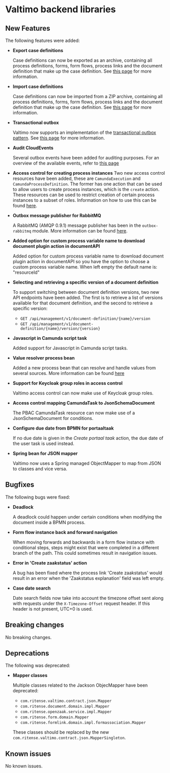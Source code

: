 # Valtimo backend libraries

## New Features

The following features were added:

*   **Export case definitions**

    Case definitions can now be exported as an archive, containing all process definitions, forms, form flows, process links and the document definition that make up the case definition. See [this page](https://app.gitbook.com/o/-LQhw1pmbUwI6q8p8Re1/s/bcArISKZtxWk4tKpZb9P/\~/changes/1/features/case) for more information.
*   **Import case definitions**

    Case definitions can now be imported from a ZIP archive, containing all process definitions, forms, form flows, process links and the document definition that make up the case definition. See [this page](https://app.gitbook.com/o/-LQhw1pmbUwI6q8p8Re1/s/bcArISKZtxWk4tKpZb9P/\~/changes/1/features/case) for more information.
*   **Transactional outbox**

    Valtimo now supports an implementation of the [transactional outbox pattern](https://microservices.io/patterns/data/transactional-outbox.html). See [this page](../../../nog-een-plek-geven/modules/core/outbox/) for more information.
*   **Audit CloudEvents**

    Several outbox events have been added for auditing purposes. For an overview of the available events, refer to [this page](../../../nog-een-plek-geven/reference/modules/outbox.md)
* **Access control for creating process instances** Two new access control resources have been added, these are `CamundaExecution` and `CamundaProcessDefinition`. The former has one action that can be used to allow users to create process instances, which is the `create` action. These resources can be used to restrict creation of certain process instances to a subset of roles. Information on how to use this can be found [here](../../../features/access-control/configuring-permissions.md#create-process-instance-permissions).
*   **Outbox message publisher for RabbitMQ**

    A RabbitMQ (AMQP 0.9.1) message publisher has been in the `outbox-rabbitmq` module. More information can be found [here](../../../nog-een-plek-geven/modules/core/outbox/outbox-rabbitmq.md).
*   **Added option for custom process variable name to download document plugin action in documentAPI**

    Added option for custom process variable name to download document plugin action in documentAPI so you have the option to choose a custom process variable name. When left empty the default name is: "resourceId"
*   **Selecting and retrieving a specific version of a document definition**

    To support switching between document definition versions, two new API endpoints have been added. The first is to retrieve a list of versions available for that document definition, and the second to retrieve a specific version:

    * `GET /api/management/v1/document-definition/{name}/version`
    * `GET /api/management/v1/document-definition/{name}/version/{version}`
*   **Javascript in Camunda script task**

    Added support for Javascript in Camunda script tasks.
*   **Value resolver process bean**

    Added a new process bean that can resolve and handle values from several sources. More information can be found [here](../../../nog-een-plek-geven/reference/process-beans.md#valueresolverdelegateservice)
*   **Support for Keycloak group roles in access control**

    Valtimo access control can now make use of Keycloak group roles.
*   **Access control mapping CamundaTask to JsonSchemaDocument**

    The PBAC CamundaTask resource can now make use of a JsonSchemaDocument for conditions.
*   **Configure due date from BPMN for portaaltaak**

    If no due date is given in the _Create portaal taak_ action, the due date of the user task is used instead.
*   **Spring bean for JSON mapper**

    Valtimo now uses a Spring managed ObjectMapper to map from JSON to classes and vice versa.

## Bugfixes

The following bugs were fixed:

*   **Deadlock**

    A deadlock could happen under certain conditions when modifying the document inside a BPMN process.
*   **Form flow instance back and forward navigation**

    When moving forwards and backwards in a form flow instance with conditional steps, steps might exist that were completed in a different branch of the path. This could sometimes result in navigation issues.
*   **Error in 'Create zaakstatus' action**

    A bug has been fixed where the process link 'Create zaakstatus' would result in an error when the 'Zaakstatus explanation' field was left empty.
*   **Case date search**

    Date search fields now take into account the timezone offset sent along with requests under the `X-Timezone-Offset` request header. If this header is not present, UTC+0 is used.

## Breaking changes

No breaking changes.

## Deprecations

The following was deprecated:

*   **Mapper classes**

    Multiple classes related to the Jackson ObjecMapper have been deprecated:

    * `com.ritense.valtimo.contract.json.Mapper`
    * `com.ritense.document.domain.impl.Mapper`
    * `com.ritense.openzaak.service.impl.Mapper`
    * `com.ritense.form.domain.Mapper`
    * `com.ritense.formlink.domain.impl.formassociation.Mapper`

    These classes should be replaced by the new `com.ritense.valtimo.contract.json.MapperSingleton`.

## Known issues

No known issues.
